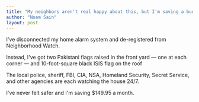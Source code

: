 ```yaml
---
title: "My neighbors aren't real happy about this, but I'm saving a bundle …"
author: "Noam Sain"
layout: post
---
```


I've disconnected my home alarm system and de-registered from Neighborhood Watch.

Instead, I've got two Pakistani flags raised in the front yard — one at each corner — and 10-foot-square black ISIS flag on the roof

The local police, sheriff, FBI, CIA, NSA, Homeland Security, Secret Service, and other agencies are each watching the house 24/7.

I've never felt safer and I'm saving $149.95 a month.